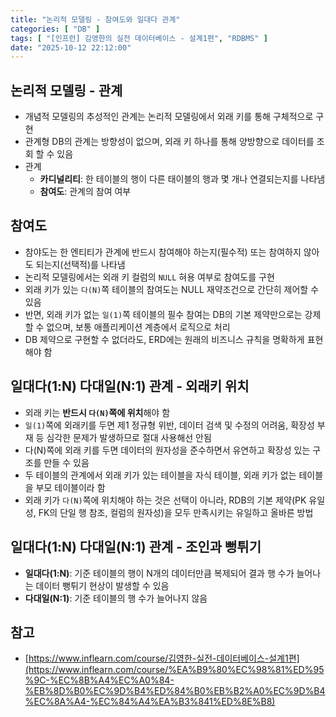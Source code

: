 ```yaml
---
title: "논리적 모델링 - 참여도와 일대다 관계"
categories: [ "DB" ]
tags: [ "[인프런] 김영한의 실전 데이터베이스 - 설계1편", "RDBMS" ]
date: "2025-10-12 22:12:00"
---
```


## 논리적 모델링 - 관계

- 개념적 모델링의 추성적인 관계는 논리적 모델링에서 외래 키를 통해 구체적으로 구현
- 관계형 DB의 관계는 방향성이 없으며, 외래 키 하나를 통해 양방향으로 데이터를 조회 할 수 있음
- 관계
  - **카디널리티**: 한 테이블의 행이 다른 태이블의 행과 몇 개나 연결되는지를 나타냄
  - **참여도**: 관계의 참여 여부

## 참여도

- 참야도는 한 엔티티가 관계에 반드시 참여해야 하는지(필수적) 또는 참여하지 않아도 되는지(선택적)를 나타냄
- 논리적 모델링에서는 외래 키 컬럼의 `NULL` 혀용 여부로 참여도를 구현
- 외래 키가 있는 `다(N)`쪽 테이블의 참여도는 NULL 재약조건으로 간단히 제어할 수 있음
- 반면, 외래 키가 없는 `일(1)`쪽 테이블의 필수 참여는 DB의 기본 제약만으로는 강제할 수 없으며, 보통 애플리케이션 계층에서 로직으로 처리
- DB 제약으로 구현할 수 없더라도, ERD에는 원래의 비즈니스 규칙을 명확하게 표현해야 함

## 일대다(1:N) 다대일(N:1) 관계 - 외래키 위치

- 외래 키는 **반드시 `다(N)`쪽에 위치**해야 함
- `일(1)`쪽에 외래키를 두면 제1 정규형 위반, 데이터 검색 및 수정의 어려움, 확장성 부재 등 심각한 문제가 발생하므로 절대 사용해선 안됨
- 다(N)쪽에 외래 키를 두면 데이터의 원자성을 준수하면서 유연하고 확장성 있는 구조를 만들 수 있음
- 두 테이블의 관계에서 외래 키가 있는 테이블을 자식 테이블, 외래 키가 없는 테이블을 부모 테이블이라 함
- 외래 키가 `다(N)`쪽에 위치해야 하는 것은 선택이 아니라, RDB의 기본 제약(PK 유일성, FK의 단일 행 참조, 컬럼의 원자성)을 모두 만족시키는 유일하고 올바른 방법

## 일대다(1:N) 다대일(N:1) 관계 - 조인과 뻥튀기

- **일대다(1:N)**: 기준 테이블의 행이 N개의 데이터만큼 복제되어 결과 행 수가 늘어나는 데이터 뻥튀기 현상이 발생할 수 있음
- **다대일(N:1)**: 기준 테이블의 행 수가 늘어나지 않음

## 참고

- [https://www.inflearn.com/course/김영한-실전-데이터베이스-설계1편](https://www.inflearn.com/course/%EA%B9%80%EC%98%81%ED%95%9C-%EC%8B%A4%EC%A0%84-%EB%8D%B0%EC%9D%B4%ED%84%B0%EB%B2%A0%EC%9D%B4%EC%8A%A4-%EC%84%A4%EA%B3%841%ED%8E%B8)
